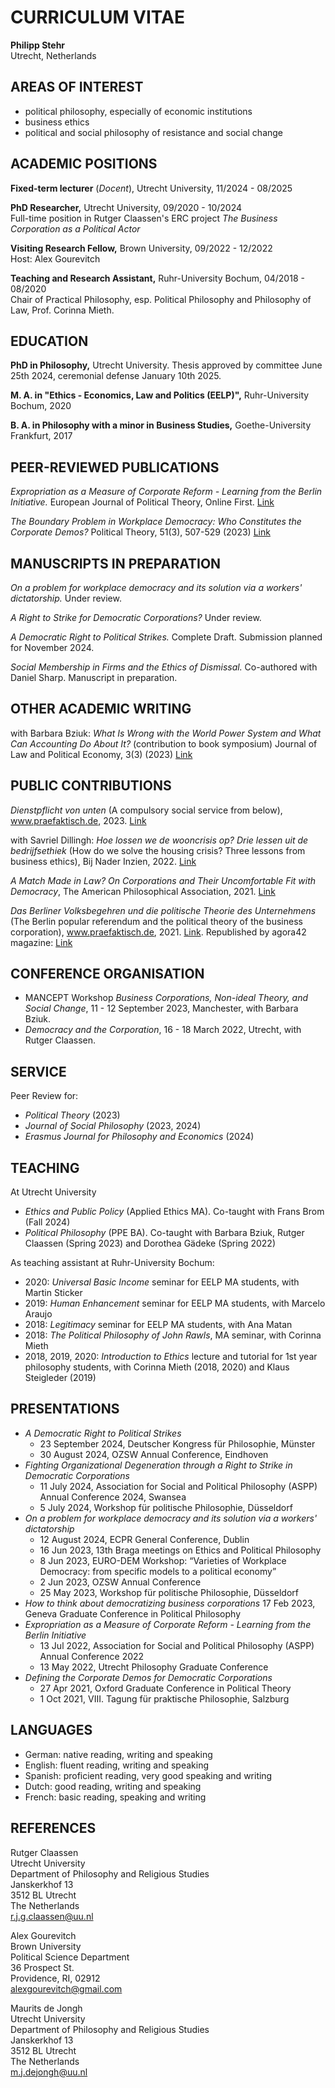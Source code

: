 # CURRICULUM VITAE
**Philipp Stehr**  
Utrecht, Netherlands  

## AREAS OF INTEREST
- political philosophy, especially of economic institutions
- business ethics
- political and social philosophy of resistance and social change

## ACADEMIC POSITIONS

**Fixed-term lecturer** (*Docent*), Utrecht University, 11/2024 - 08/2025

**PhD Researcher,** Utrecht University, 09/2020 - 10/2024  
Full-time position in Rutger Claassen's ERC project *The Business Corporation as a Political Actor*

**Visiting Research Fellow,** Brown University, 09/2022 - 12/2022  
Host: Alex Gourevitch

**Teaching and Research Assistant,** Ruhr-University Bochum, 04/2018 - 08/2020  
Chair of Practical Philosophy, esp. Political Philosophy and Philosophy of Law, Prof. Corinna Mieth.    

## EDUCATION

**PhD in Philosophy,** Utrecht University. Thesis approved by committee June 25th 2024, ceremonial defense January 10th 2025.  

**M. A. in "Ethics - Economics, Law and Politics (EELP)",** Ruhr-University Bochum, 2020

**B. A. in Philosophy with a minor in Business Studies,** Goethe-University Frankfurt, 2017

## PEER-REVIEWED PUBLICATIONS

*Expropriation as a Measure of Corporate Reform - Learning from the Berlin Initiative.* European Journal of Political Theory, Online First. [Link](https://journals.sagepub.com/doi/10.1177/14748851231197799)

*The Boundary Problem in Workplace Democracy: Who Constitutes the Corporate Demos?* Political Theory, 51(3), 507-529 (2023) [Link](https://doi.org/10.1177/00905917221131821)

## MANUSCRIPTS IN PREPARATION

*On a problem for workplace democracy and its solution via a workers' dictatorship.* Under review.

*A Right to Strike for Democratic Corporations?* Under review.

*A Democratic Right to Political Strikes.* Complete Draft. Submission planned for November 2024.

*Social Membership in Firms and the Ethics of Dismissal.* Co-authored with Daniel Sharp. Manuscript in preparation.

## OTHER ACADEMIC WRITING

with Barbara Bziuk: *What Is Wrong with the World Power System and What Can Accounting Do About It?* (contribution to book symposium) Journal of Law and Political Economy, 3(3) (2023) [Link](https://doi.org/10.5070/LP63361150)

## PUBLIC CONTRIBUTIONS

*Dienstpflicht von unten* (A compulsory social service from below), www.praefaktisch.de, 2023. [Link](https://www.praefaktisch.de/002e/dienstpflicht-von-unten/)

with Savriel Dillingh: *Hoe lossen we de wooncrisis op? Drie lessen uit de bedrijfsethiek* (How do we solve the housing crisis? Three lessons from business ethics), Bij Nader Inzien, 2022. [Link](https://bijnaderinzien.com/2022/02/10/hoe-lossen-we-de-wooncrisis-op/)

*A Match Made in Law? On Corporations and Their Uncomfortable Fit with Democracy*, The American Philosophical Association, 2021. [Link](https://blog.apaonline.org/2021/10/04/a-match-made-in-law-on-corporations-and-their-uncomfortable-fit-with-democracy/)

*Das Berliner Volksbegehren und die politische Theorie des Unternehmens* (The Berlin popular referendum and the political theory of the business corporation), www.praefaktisch.de, 2021. [Link](https://www.praefaktisch.de/002e/das-berliner-volksbegehren-und-die-politische-theorie-des-unternehmens/). Republished by agora42 magazine: [Link](https://agora42.de/das-berliner-volksbegehren-und-die-politische-theorie-des-unternehmens-philipp-stehr/)

## CONFERENCE ORGANISATION

- MANCEPT Workshop *Business Corporations, Non-ideal Theory, and Social Change*, 11 - 12 September 2023, Manchester, with Barbara Bziuk.
- *Democracy and the Corporation*, 16 - 18 March 2022, Utrecht, with Rutger Claassen.

## SERVICE

Peer Review for:
- *Political Theory* (2023)
- *Journal of Social Philosophy* (2023, 2024)
- *Erasmus Journal for Philosophy and Economics* (2024)

## TEACHING

At Utrecht University

- *Ethics and Public Policy* (Applied Ethics MA). Co-taught with Frans Brom (Fall 2024)
- *Political Philosophy* (PPE BA). Co-taught with Barbara Bziuk, Rutger Claassen (Spring 2023) and Dorothea Gädeke (Spring 2022)

As teaching assistant at Ruhr-University Bochum:

- 2020: *Universal Basic Income* seminar for EELP MA students, with Martin Sticker
- 2019: *Human Enhancement* seminar for EELP MA students, with Marcelo Araujo
- 2018: *Legitimacy* seminar for EELP MA students, with Ana Matan
- 2018: *The Political Philosophy of John Rawls*, MA seminar, with Corinna Mieth
- 2018, 2019, 2020: *Introduction to Ethics* lecture and tutorial for 1st year philosophy students, with Corinna Mieth (2018, 2020) and Klaus Steigleder (2019)

## PRESENTATIONS

- *A Democratic Right to Political Strikes*
    - 23 September 2024, Deutscher Kongress für Philosophie, Münster
    - 30 August 2024, OZSW Annual Conference, Eindhoven
- *Fighting Organizational Degeneration through a Right to Strike in Democratic Corporations* 
    - 11 July 2024, Association for Social and Political Philosophy (ASPP) Annual Conference 2024, Swansea
    - 5 July 2024, Workshop für politische Philosophie, Düsseldorf
- *On a problem for workplace democracy and its solution via a workers' dictatorship* 
    - 12 August 2024, ECPR General Conference, Dublin
    - 16 Jun 2023, 13th Braga meetings on Ethics and Political Philosophy
    - 8 Jun 2023, EURO-DEM Workshop: “Varieties of Workplace Democracy: from specific models to a political economy”
    - 2 Jun 2023, OZSW Annual Conference
    - 25 May 2023, Workshop für politische Philosophie, Düsseldorf
- *How to think about democratizing business corporations* 17 Feb 2023, Geneva Graduate Conference in Political Philosophy
- *Expropriation as a Measure of Corporate Reform - Learning from the Berlin Initiative* 
    - 13 Jul 2022, Association for Social and Political Philosophy (ASPP) Annual Conference 2022
    -  13 May 2022, Utrecht Philosophy Graduate Conference
- *Defining the Corporate Demos for Democratic Corporations* 
    - 27 Apr 2021, Oxford Graduate Conference in Political Theory
    - 1 Oct 2021, VIII. Tagung für praktische Philosophie, Salzburg

## LANGUAGES

- German: native reading, writing and speaking
- English: fluent reading, writing and speaking
- Spanish: proficient reading, very good speaking and writing
- Dutch: good reading, writing and speaking 
- French: basic reading, speaking and writing

## REFERENCES

Rutger Claassen  
Utrecht University  
Department of Philosophy and Religious Studies  
Janskerkhof 13  
3512 BL Utrecht  
The Netherlands  
r.j.g.claassen@uu.nl

Alex Gourevitch  
Brown University  
Political Science Department  
36 Prospect St.  
Providence, RI, 02912  
alexgourevitch@gmail.com

Maurits de Jongh  
Utrecht University  
Department of Philosophy and Religious Studies  
Janskerkhof 13  
3512 BL Utrecht  
The Netherlands  
m.j.dejongh@uu.nl
